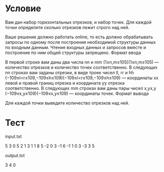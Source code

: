 # Условие

Вам дан набор горизонтальных отрезков, и набор точек. Для каждой точки определите сколько отрезков лежит строго над ней.

Ваше решение должно работать online, то есть должно обрабатывать запросы по одному после построения необходимой структуры данных по входным данным. Чтение входных данных и запросов вместе и построение по ним общей структуры запрещено.
Формат ввода

В первой строке вам даны два числа nn и mm (1≤n,m≤105)(1≤n,m≤105) — количество отрезков и количество точек соответственно. В следующих nn строках вам заданы отрезки, в виде троек чисел ll, rr и hh (−109≤l<r≤109,−109≤h≤109)(−109≤l<r≤109,−109≤h≤109) — координаты xx левой и правой границ отрезка и координата yy отрезка соответственно. В следующих mm строках вам даны пары чисел x,yx,y (−109≤x,y≤109)(−109≤x,y≤109) — координаты точек.
Формат вывода

Для каждой точки выведите количество отрезков над ней.

# Тест 

input.txt

5 3
0 5 2
1 3 1
1 8 5
-2 0 3
-1 6 -1
1 0
3 -3
3 5

output.txt

3
4
0
